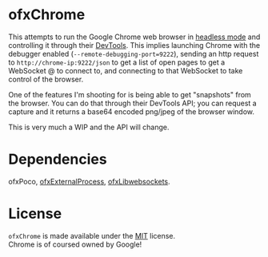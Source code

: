 # ofxChrome

This attempts to run the Google Chrome web browser in [headless mode](https://developers.google.com/web/updates/2017/04/headless-chrome) and controlling it through their [DevTools](https://chromedevtools.github.io/devtools-protocol/tot/). This implies launching Chrome with the debugger enabled (```--remote-debugging-port=9222```), sending an http request to ```http://chrome-ip:9222/json``` to get a list of open pages to get a WebSocket @ to connect to, and connecting to that WebSocket to take control of the browser.

One of the features I'm shooting for is being able to get "snapshots" from the browser.
You can do that through their DevTools API; you can request a capture and it returns a base64 encoded png/jpeg of the browser window.

This is very much a WIP and the API will change.

# Dependencies
ofxPoco, [ofxExternalProcess](http://github.com/armadillu/ofxExternalProcess), [ofxLibwebsockets](https://github.com/robotconscience/ofxLibwebsockets.git).

# License

```ofxChrome``` is made available under the [MIT](http://opensource.org/licenses/MIT) license.  
Chrome is of coursed owned by Google!
